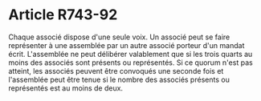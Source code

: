 # Article R743-92

Chaque associé dispose d'une seule voix.   Un associé peut se faire représenter à une assemblée par un autre associé porteur d'un mandat écrit.   L'assemblée ne peut délibérer valablement que si les trois quarts au moins des associés sont présents ou représentés.   Si ce quorum n'est pas atteint, les associés peuvent être convoqués une seconde fois et l'assemblée peut être tenue si le nombre des associés présents ou représentés est au moins de deux.